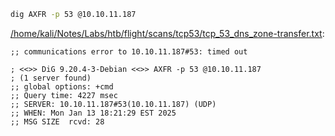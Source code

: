 ```bash
dig AXFR -p 53 @10.10.11.187
```

[/home/kali/Notes/Labs/htb/flight/scans/tcp53/tcp_53_dns_zone-transfer.txt](file:///home/kali/Notes/Labs/htb/flight/scans/tcp53/tcp_53_dns_zone-transfer.txt):

```
;; communications error to 10.10.11.187#53: timed out

; <<>> DiG 9.20.4-3-Debian <<>> AXFR -p 53 @10.10.11.187
; (1 server found)
;; global options: +cmd
;; Query time: 4227 msec
;; SERVER: 10.10.11.187#53(10.10.11.187) (UDP)
;; WHEN: Mon Jan 13 18:21:29 EST 2025
;; MSG SIZE  rcvd: 28



```
